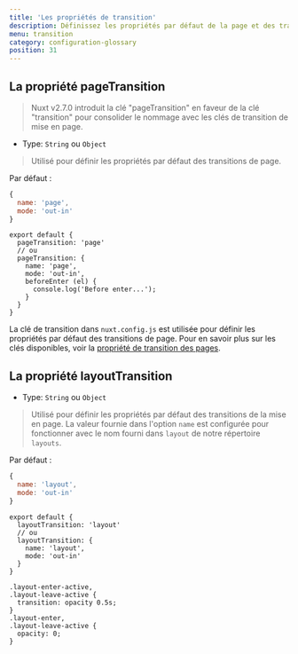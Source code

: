 ```yaml
---
title: 'Les propriétés de transition'
description: Définissez les propriétés par défaut de la page et des transitions de mise en page.
menu: transition
category: configuration-glossary
position: 31
---
```


## La propriété pageTransition

> Nuxt v2.7.0 introduit la clé "pageTransition" en faveur de la clé "transition" pour consolider le nommage avec les clés de transition de mise en page.

- Type: `String` ou `Object`

> Utilisé pour définir les propriétés par défaut des transitions de page.

Par défaut :

```js
{
  name: 'page',
  mode: 'out-in'
}
```

```js{}[nuxt.config.js]
export default {
  pageTransition: 'page'
  // ou
  pageTransition: {
    name: 'page',
    mode: 'out-in',
    beforeEnter (el) {
      console.log('Before enter...');
    }
  }
}
```

La clé de transition dans `nuxt.config.js` est utilisée pour définir les propriétés par défaut des transitions de page. Pour en savoir plus sur les clés disponibles, voir la [propriété de transition des pages](/docs/2.x//features/transitions).

## La propriété layoutTransition

- Type: `String` ou `Object`

> Utilisé pour définir les propriétés par défaut des transitions de la mise en page. La valeur fournie dans l'option `name` est configurée pour fonctionner avec le nom fourni dans `layout` de notre répertoire `layouts`.

Par défaut :

```js
{
  name: 'layout',
  mode: 'out-in'
}
```

```js{}[nuxt.config.js]
export default {
  layoutTransition: 'layout'
  // ou
  layoutTransition: {
    name: 'layout',
    mode: 'out-in'
  }
}
```

```css{}[assets/main.css]
.layout-enter-active,
.layout-leave-active {
  transition: opacity 0.5s;
}
.layout-enter,
.layout-leave-active {
  opacity: 0;
}
```
